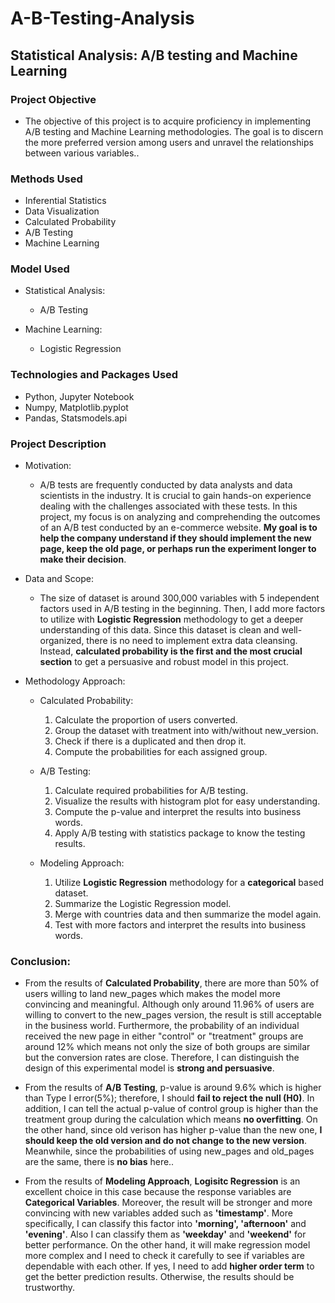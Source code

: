 # A-B-Testing-Analysis
## Statistical Analysis: A/B testing and Machine Learning

### Project Objective

* The objective of this project is to acquire proficiency in implementing A/B testing and Machine Learning methodologies. The goal is to discern the more preferred version among users and unravel the relationships between various variables.. 


### Methods Used

* Inferential Statistics
* Data Visualization
* Calculated Probability 
* A/B Testing
* Machine Learning


### Model Used

- Statistical Analysis:

  - A/B Testing
  
- Machine Learning:

  - Logistic Regression
  
  
### Technologies and Packages Used

* Python, Jupyter Notebook
* Numpy, Matplotlib.pyplot
* Pandas, Statsmodels.api


### Project Description

* Motivation:

  - A/B tests are frequently conducted by data analysts and data scientists in the industry. It is crucial to gain hands-on experience dealing with the challenges associated with these tests. In this project, my focus is on analyzing and comprehending the outcomes of an A/B test conducted by an e-commerce website. **My goal is to help the company understand if they should implement the new page, keep the old page, or perhaps run the experiment longer to make their decision**.


* Data and Scope:

  - The size of dataset is around 300,000 variables with 5 independent factors used in A/B testing in the beginning. Then, I add more factors to utilize with **Logistic Regression** methodology to get a deeper understanding of this data. Since this dataset is clean and well-organized, there is no need to implement extra data cleansing. Instead, **calculated probability is the first and the most crucial section** to get a persuasive and robust model in this project. 
  
  
* Methodology Approach:

  - Calculated Probability: 
    1. Calculate the proportion of users converted.
    2. Group the dataset with treatment into with/without new_version.
    3. Check if there is a duplicated and then drop it.
    4. Compute the probabilities for each assigned group.
  
  - A/B Testing: 
    1. Calculate required probabilities for A/B testing.
    2. Visualize the results with histogram plot for easy understanding.
    3. Compute the p-value and interpret the results into business words.
    4. Apply A/B testing with statistics package to know the testing results. 
  
  - Modeling Approach: 
    1. Utilize **Logistic Regression** methodology for a **categorical** based dataset.
    2. Summarize the Logistic Regression model.
    3. Merge with countries data and then summarize the model again.
    4. Test with more factors and interpret the results into business words.
    
  
### Conclusion:

  - From the results of **Calculated Probability**, there are more than 50% of users willing to land new_pages which makes the model more convincing and meaningful. Although only around 11.96% of users are willing to convert to the new_pages version, the result is still acceptable in the business world. Furthermore, the probability of an individual received the new page in either "control" or "treatment" groups are around 12% which means not only the size of both groups are similar but the conversion rates are close. Therefore, I can distinguish the design of this experimental model is **strong and persuasive**.
  
  - From the results of **A/B Testing**, p-value is around 9.6% which is higher than Type I error(5%); therefore, I should **fail to reject the null (H0)**. In addition, I can tell the actual p-value of control group is higher than the treatment group during the calculation which means **no overfitting**. On the other hand, since old verison has higher p-value than the new one, **I should keep the old version and do not change to the new version**. Meanwhile, since the probabilities of using new_pages and old_pages are the same, there is **no bias** here..
  
  - From the results of **Modeling Approach**, **Logisitc Regression** is an excellent choice in this case because the response variables are **Categorical Variables**. Moreover, the result will be stronger and more convincing with new variables added such as **'timestamp'**. More specifically, I can classify this factor into **'morning', 'afternoon'** and **'evening'**. Also I can classify them as **'weekday'** and **'weekend'** for better performance. On the other hand, it will make regression model more complex and I need to check it carefully to see if variables are dependable with each other. If yes, I need to add **higher order term** to get the better prediction results. Otherwise, the results should be trustworthy.
  

